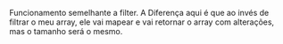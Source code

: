 Funcionamento semelhante a filter. A Diferença aqui é que ao invés de filtrar o meu array, ele vai mapear e vai retornar o array com alterações, mas o tamanho será o mesmo.